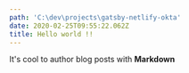 ```yaml
---
path: 'C:\dev\projects\gatsby-netlify-okta'
date: 2020-02-25T09:55:22.062Z
title: Hello world !!
---
```

It's cool to author blog posts with **Markdown**
